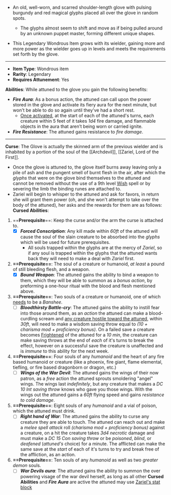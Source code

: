 - An old, well-worn, and scarred shoulder-length glove with pulsing burgundy and red magical glyphs placed all over the glove in random spots. 
	- The glyphs almost seem to shift and move as if being pulled around by an unknown puppet master, forming different unique shapes. 

- This Legendary Wondrous Item grows with its wielder, gaining more and more power as the wielder goes up in levels and meets the requirements set forth by the glove.
 
---
- **Item Type**: Wondrous item
- **Rarity**: Legendary
- **Requires Attunement**: Yes

**Abilities**: While attuned to the glove you gain the following benefits:
- ***Fire Aura***: As a bonus action, the attuned can call upon the power stored in the glove and activate its fiery aura for the next minute, but won't be able to do so again until they've had a short rest. 
	- <u>Once activated</u>, at the start of each of the attuned's turns, each creature within 5 feet of it takes *1d4* fire damage, and flammable objects in the aura that aren’t being worn or carried ignite. 
- ***Fire Resistance***: The attuned  gains resistance to *fire damage*.
---
**Curse**: The Glove is actually the skinned arm of the previous wielder and is inhabited by a portion of the soul of the [[Archdevil]], [[Zariel, Lord of the First]]. 
- Once the glove is attuned to, the glove itself burns away leaving only a pile of ash and the pungent smell of burnt flesh in the air, after which the *glyphs* that were on the glove bind themselves to the attuned and cannot be removed without the use of a 9th level [Wish](https://roll20.net/compendium/dnd5e/Wish#content) spell or by severing the limb the binding runes are attached to.
- Zariel will begin to whisper to the attuned and ask for favors, in return she will grant them power (oh, and she won't attempt to take over the body of the attuned), her asks and the rewards for them are as follows:
**Cursed Abilities**:
1. ==**Prerequisite**==: Keep the curse and/or the arm the curse is attached to.
	- [x] ***Forced Conscription***: Any kill made within *60ft* of the attuned will cause the soul of the slain creature to be absorbed into the *glyphs* which will be used for future prerequisites.
		- All souls trapped within the glyphs are at the mercy of *Zariel*, so if any soul is trapped within the glyphs that the attuned wants back they will need to make a deal with *Zariel* first.
2. **==Prerequisite==**: The soul of a creature or humanoid, *at least* a pound of still bleeding flesh, and a weapon.
	- [x] ***Bound Weapon***: The attuned gains the ability to bind a weapon to them, which they will be able to summon as a *bonus action*, by preforming a one-hour ritual with the blood and flesh mentioned above.
3. **==Prerequisite==**: Two souls of a creature or humanoid, one of which <u>needs</u> to be a *Banshee*.
	- [ ] ***Bloodthirsty Battle-cry***: The attuned gains the ability to instill fear into those around them, as an *action* the attuned can make a blood-curdling scream and <u>any creature hostile toward the attuned</u>, within *30ft*,  will need to make a wisdom saving throw equal to *(10 + charisma mod + proficiency bonus)*. On a failed save a creature becomes [Frightened](https://roll20.net/compendium/dnd5e/Conditions#toc_4) of the attuned for a *10 min*, the creature can make saving throws at the end of *each* of it's turns to break the effect, however on a successful save the creature is unaffected and is *immune* to this ability for the next week.
4. **==Prerequisite==**: Four souls of any *humanoid* and the heart of any fire based humanoid or creature (like a phoenix, fire giant, flame elemental, tiefling, or fire based dragonborn or dragon, etc.)
	- [ ] ***Wings of the War Devil***: The attuned gains the wings of their now patron, as a *free* action the attuned sprouts smoldering "angel" wings. The wings last *indefinitely*, but any creature that makes a *DC 10 Int saving throw* knows who gave you those wings. With the wings out the attuned gains a *60ft* flying speed and gains *resistance to cold damage*.
5. **==Prerequisite==**: Eight souls of any *humanoid* and a vial of poison, which the attuned must drink. 
	- [ ] ***Right hand of War***: The attuned gains the ability to curse any creature they are able to touch. The attuned can reach out and make a *melee spell attack* roll *(charisma mod + proficiency bonus)* against a creature, on a hit the creature takes *3d4 necrotic* damage and must make a *DC 15 Con saving throw* or be *poisoned*, *blind*, or *deafened* (*attuned's* choice) for a minute. The afflicted can make the same save at the *start* of each of it's turns to try and break free of the affliction, as an action. 
6. **==Prerequisite==**: Ten souls of any *humanoid* as well as two *greater demon* souls.
	- [ ] ***War Devils aura***: The attuned gains the ability to summon the over powering visage of the war devil herself, as long as all other **Cursed Abilities** and ***Fire Aura*** are active the attuned may use [Zariel's stat block](https://media.wizards.com/2019/dnd/dragon/26/DRA26_Zariel.pdf)